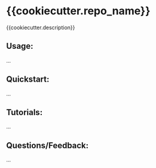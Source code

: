 {{cookiecutter.repo_name}}
===============================

{{cookiecutter.description}}


## Usage:

...


## Quickstart:

...


## Tutorials:

...


## Questions/Feedback:

...